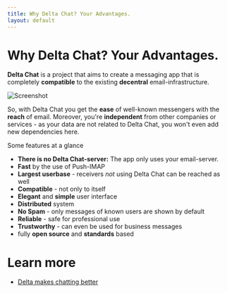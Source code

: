 ```yaml
---
title: Why Delta Chat? Your Advantages.
layout: default
---
```


# Why Delta Chat? Your Advantages.

**Delta Chat** is a project that aims to create a messaging app that is
completely **compatible** to the existing **decentral** email-infrastructure.

![Screenshot](../assets/features/start-img4.png)

So, with Delta Chat you get the **ease** of well-known messengers with the
**reach** of email. Moreover, you're **independent** from other companies or
services - as your data are not related to Delta Chat, you won't even add new
dependencies here.

Some features at a glance

- **There is no Delta Chat-server:** The app only uses your email-server.
- **Fast** by the use of Push-IMAP
- **Largest userbase** - receivers _not_ using Delta Chat can be reached as well
- **Compatible** - not only to itself
- **Elegant** and **simple** user interface
- **Distributed** system
- **No Spam** - only messages of known users are shown by default
- **Reliable** - safe for professional use
- **Trustworthy** - can even be used for business messages
- fully **open source** and **standards** based

# Learn more

- [Delta makes chatting better](delta-makes-chatting-better)
